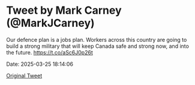 # Tweet by Mark Carney (@MarkJCarney)

Our defence plan is a jobs plan. Workers across this country are going to build a strong military that will keep Canada safe and strong now, and into the future. https://t.co/aSc6J0p26t

Date: 2025-03-25 18:14:06

[Original Tweet](https://x.com/MarkJCarney/status/1904597674885624129)
